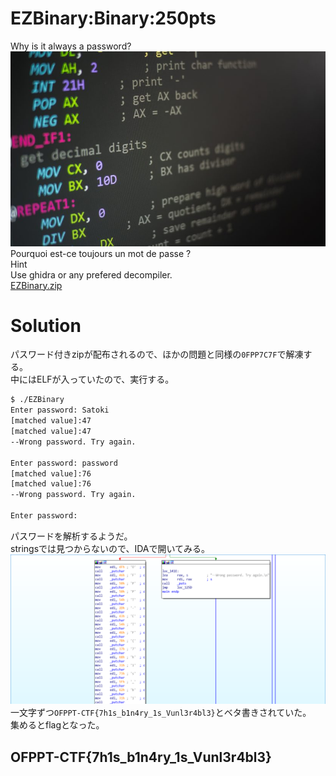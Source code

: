 # EZBinary:Binary:250pts
Why is it always a password?  
![ezbinary.jpeg](images/ezbinary.jpeg)  
Pourquoi est-ce toujours un mot de passe ?  
Hint  
Use ghidra or any prefered decompiler.  
[EZBinary.zip](EZBinary.zip)  

# Solution
パスワード付きzipが配布されるので、ほかの問題と同様の`0FPP7C7F`で解凍する。  
中にはELFが入っていたので、実行する。  
```bash
$ ./EZBinary
Enter password: Satoki
[matched value]:47
[matched value]:47
--Wrong password. Try again.

Enter password: password
[matched value]:76
[matched value]:76
--Wrong password. Try again.

Enter password:
```
パスワードを解析するようだ。  
stringsでは見つからないので、IDAで開いてみる。  
![ida.png](images/ida.png)  
一文字ずつ`OFPPT-CTF{7h1s_b1n4ry_1s_Vunl3r4bl3}`とベタ書きされていた。  
集めるとflagとなった。  

## OFPPT-CTF{7h1s_b1n4ry_1s_Vunl3r4bl3}